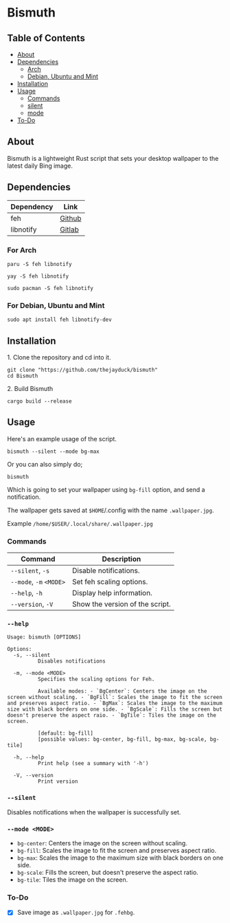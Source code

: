 # Bismuth

## Table of Contents

- [About](#about)
- [Dependencies](#dependencies)
  - [Arch](#for-arch)
  - [Debian, Ubuntu and Mint](#for-debian-ubuntu-and-mint)
- [Installation](#installation)
- [Usage](#usage)
  - [Commands](#commands)
  - [silent](#silent)
  - [mode](#mode-mode)
- [To-Do](#to-do)

## About
Bismuth is a lightweight Rust script that sets your desktop wallpaper to the latest daily Bing image. 

## Dependencies
|Dependency|Link                                              |
|----------|--------------------------------------------------|
|feh       |[Github](https://github.com/derf/feh)             |
|libnotify |[Gitlab](https://gitlab.gnome.org/GNOME/libnotify)|

### For Arch
```
paru -S feh libnotify
```
```
yay -S feh libnotify
```
```
sudo pacman -S feh libnotify
```

### For Debian, Ubuntu and Mint
```
sudo apt install feh libnotify-dev
```

## Installation
1\. Clone the repository and cd into it.
```
git clone "https://github.com/thejayduck/bismuth"
cd Bismuth
```
2\. Build Bismuth
```
cargo build --release
```

## Usage
Here's an example usage of the script.
```
bismuth --silent --mode bg-max
```
Or you can also simply do;
```
bismuth
```
Which is going to set your wallpaper using `bg-fill` option, and send a notification.

The wallpaper gets saved at `$HOME`/.config with the name `.wallpaper.jpg`.

Example `/home/$USER/.local/share/.wallpaper.jpg`

### Commands
| Command                  | Description                                |
|--------------------------|--------------------------------------------|
| `--silent`, `-s`         | Disable notifications.                     |
| `--mode`, `-m` `<MODE>`  | Set feh scaling options.                   |
| `--help`, `-h`           | Display help information.                  |
| `--version`, `-V`        | Show the version of the script.            |

### `--help`
```
Usage: bismuth [OPTIONS]

Options:
  -s, --silent
          Disables notifications

  -m, --mode <MODE>
          Specifies the scaling options for Feh.
          
          Available modes: - `BgCenter`: Centers the image on the screen without scaling. - `BgFill`: Scales the image to fit the screen and preserves aspect ratio. - `BgMax`: Scales the image to the maximum size with black borders on one side. - `BgScale`: Fills the screen but doesn't preserve the aspect raio. - `BgTile`: Tiles the image on the screen.
          
          [default: bg-fill]
          [possible values: bg-center, bg-fill, bg-max, bg-scale, bg-tile]

  -h, --help
          Print help (see a summary with '-h')

  -V, --version
          Print version
```

### `--silent`
Disables notifications when the wallpaper is successfully set.

### `--mode <MODE>`
- `bg-center`: Centers the image on the screen without scaling.
- `bg-fill`: Scales the image to fit the screen and preserves aspect ratio.
- `bg-max`: Scales the image to the maximum size with black borders on one side.
- `bg-scale`: Fills the screen, but doesn't preserve the aspect ratio.
- `bg-tile`: Tiles the image on the screen.

### To-Do
- [x] Save image as `.wallpaper.jpg` for `.fehbg`.